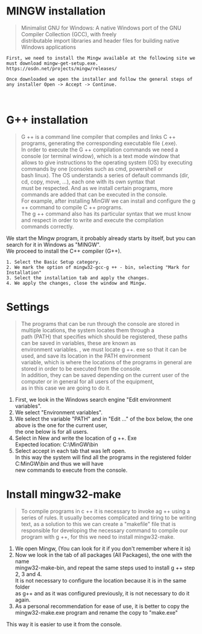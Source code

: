 # MINGW installation

> 	Minimalist GNU for Windows: A native Windows port of the GNU Compiler Collection (GCC), with freely     
	distributable import libraries and header files for building native Windows applications    
  
	First, we need to install the Mingw available at the following site we must download mingw-get-setup.exe.    
	https://osdn.net/projects/mingw/releases/   

	Once downloaded we open the installer and follow the general steps of any installer Open -> Accept -> Continue.  
 

# G++ installation

>	G ++ is a command line compiler that compiles and links C ++ programs, generating the corresponding executable file (.exe).  
	In order to execute the G ++ compilation commands we need a console (or terminal window), which is a text mode window that   
	allows to give instructions to the operating system (OS) by executing commands by one (consoles such as cmd, powershell or   
	bash linux). The OS understands a series of default commands (dir, cd, copy, move, ...), each one with its own syntax that   
	must be respected. And as we install certain programs, more commands are added that can be executed in the console.  
	For example, after installing MinGW we can install and configure the g ++ command to compile C ++ programs.   
	The g ++ command also has its particular syntax that we must know and respect in order to write and execute the compilation   
	commands correctly.  

We start the Mingw program, it probably already starts by itself, but you can search for it in Windows as "MINGW".   
We proceed to install the C++ compiler (G++).  

	1. Select the Basic Setup category.  
	2. We mark the option of mingw32-gcc-g ++ - bin, selecting "Mark for Installation"  
	3. Select the installation tab and apply the changes.  
	4. We apply the changes, close the window and Mingw.  

# Settings

>	The programs that can be run through the console are stored in multiple locations, the system locates them through a   
path (PATH) that specifies which should be registered, these paths can be saved in variables, these are known as   
environment variables. , we must locate g ++. exe so that it can be used, and save its location in the PATH environment   
variable, which is where the locations of the programs in general are stored in order to be executed from the console.   
In addition, they can be saved depending on the current user of the computer or in general for all users of the equipment,   
as in this case we are going to do it.  
1. First, we look in the Windows search engine "Edit environment variables".  
2.	We select "Environment variables".  
3. 	We select the variable "PATH" and in "Edit ..." of the box below, the one above is the one for the current user,   
		the one below is for all users.  
4. 	Select in New and write the location of g ++. Exe  
			Expected location: C:\MinGW\bin    
5. 	Select accept in each tab that was left open.  
			In this way the system will find all the programs in the registered folder C:MinGW\bin and thus we will have   
			new commands to execute from the console.  

# Install mingw32-make

> To compile programs in c ++ it is necessary to invoke ag ++ using a series of rules. It usually becomes complicated 
  and tiring to be writing text, as a solution to this we can create a "makefile" file that is responsible for developing 
  the necessary command to compile our program with g ++, for this we need to install mingw32-make.
1.	We open Mingw, (You can look for it if you don't remember where it is)  
2.	Now we look in the tab of all packages (All Packages), the one with the name   
	mingw32-make-bin, and repeat the same steps used to install g ++ step 2, 3 and 4.   
	It is not necessary to configure the location because it is in the same folder   
	as g++ and as it was configured previously, it is not necessary to do it again.  
3. 	As a personal recommendation for ease of use, it is better to copy the 
	mingw32-make.exe program and rename the copy to "make.exe"  

This way it is easier to use it from the console.
